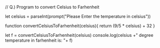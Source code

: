 // Q.) Program to convert Celsius to Farhenheit

let celsius = parseInt(prompt("Please Enter the temperature in celsius"))

function convertCelsiusToFarhenheit(celsius){
    return (9/5 * celsius) + 32
}

let f = convertCelsiusToFarhenheit(celsius)
console.log(celsius +" degree temperature in farhenheit is: "+ f)
